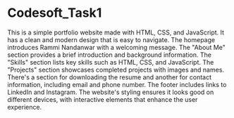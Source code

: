 # Codesoft_Task1
This is a simple portfolio website made with HTML, CSS, and JavaScript. It has a clean and modern design that is easy to navigate. The homepage introduces Rammi Nandanwar with a welcoming message. The "About Me" section provides a brief introduction and background information. The "Skills" section lists key skills such as HTML, CSS, and JavaScript. The "Projects" section showcases completed projects with images and names. There's a section for downloading the resume and another for contact information, including email and phone number. The footer includes links to LinkedIn and Instagram. The website's styling ensures it looks good on different devices, with interactive elements that enhance the user experience.

